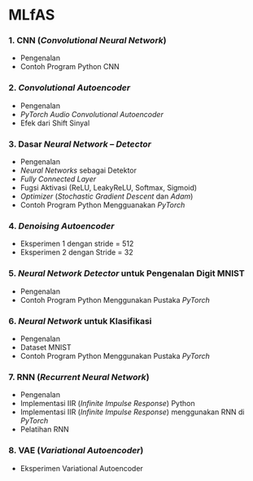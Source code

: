 # MLfAS

### 1. CNN (_Convolutional Neural Network_)

- Pengenalan
- Contoh Program Python CNN

### 2. _Convolutional Autoencoder_

- Pengenalan
- _PyTorch Audio Convolutional Autoencoder_
- Efek dari Shift Sinyal

### 3. Dasar _Neural Network_ – _Detector_

- Pengenalan
- _Neural Networks_ sebagai Detektor
- _Fully Connected Layer_
- Fugsi Aktivasi (ReLU, LeakyReLU, Softmax, Sigmoid)
- _Optimizer_ (_Stochastic Gradient Descent_ dan _Adam_)
- Contoh Program Python Mengguanakan _PyTorch_

### 4. _Denoising Autoencoder_

- Eksperimen 1 dengan stride = 512
- Eksperimen 2 dengan Stride = 32

### 5. _Neural Network Detector_ untuk Pengenalan Digit MNIST

- Pengenalan
- Contoh Program Python Menggunakan Pustaka _PyTorch_

### 6. _Neural Network_ untuk Klasifikasi

- Pengenalan
- Dataset MNIST
- Contoh Program Python Menggunakan Pustaka _PyTorch_

### 7. RNN (_Recurrent Neural Network_)

- Pengenalan
- Implementasi IIR (_Infinite Impulse Response_) Python
- Implementasi IIR (_Infinite Impulse Response_)
  menggunakan RNN di _PyTorch_
- Pelatihan RNN

### 8. VAE (_Variational Autoencoder_)

- Eksperimen Variational Autoencoder
